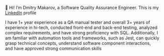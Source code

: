  👋 Hi! I’m Dmitry Makarov, a Software Quality Assurance Engineer. This is my [LinkedIn](https://www.linkedin.com/in/dimmakarof/) profile

I have 1+ year experience as a QA manual tester and overall 3+ years of experience in hi-tech, conducted front-end and back-end testing, analyzed complex requirements, and have strong proficiency with SQL. Additionally, I am familiar with automation tools and frameworks, such as Jest, can quickly grasp technical concepts, understand software component interactions, and have approved strong communication skills

<!---
dmmgh/dmmgh is a ✨ special ✨ repository because its `README.md` (this file) appears on your GitHub profile.
You can click the Preview link to take a look at your changes.
--->
